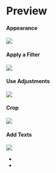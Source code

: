 <h1>Preview</h1>

<h4>Appearance</h4>
<img src="https://lh3.googleusercontent.com/Dz9pjcBosRGv9nWpCbmyzfXU9xNWC7KjJsmMv5fgATpX9p4nKbiB35EHxiiQbtl8uKxU6WWQtPiQsh0e7hU2iLgPNpEZX1A_asTD7cNPcqpEtVvu8gdGSeOPtjcsPLA8pqlWX5x__vgsNdMy8KfO5QD2pKw9d8kSv8MTniHuXQOjhVMII-Hn3QLdeO6JVRlBCzi6p3Va6CdlgCiAIq6urvgdRC-B2eK0MpWC7xwSh6VWZWlq7wgIM1b45IIWauI67usPXrGbj9Njxmh4YKenIwqxi0dOdbwl5RopAcub_HZ7dncYAsHoFhxhPH1WyFIrUGwrJQ5WjYHBpojvtBXEAsVKJdi2k-CM_CChdUPp1g0UeEewk9_Um758fGxBFrovGffMxdOpITc_2kAozU_1Al269pcTQBx4Eh18GT91W4i05XN4quV9qIs3lU05ig-qetvfLL1DVpa8y5MVstJwuaobnC2ZOmN__4cbkfREAG3U2OmU-ACJBaUDgixfyxupDVfJbL9aZjUcbS_L4xzD-dw2PWAKiPH0mZK-wg1nwe86bqgzm2vpl8_B0lYnrVjv9GwSXEpNcUnS5wOl9FvHLs1mo9gfcLKiD3sVK_ehpo9RJX1G7BktEDWFEKCaPaR1TTqU06tvPnpyc8ShtDmBM6vHoK5oglnT7ZmMGQdcoUpLZqPz1Xj3GfSe2ihc6L9HPcMQmzplSTdpJlCMXkfUfSMs=w1295-h694-no"><br>

<h4>Apply a Filter</h4>
<img src="https://photos.app.goo.gl/5nQ8SLC2NJg9Mtv9A"><br>

<h4>Use Adjustments</h4>
<img src="https://photos.app.goo.gl/NMrdxVuTkWrCH4HP7"><br>

<h4>Crop</h4>
<img src="https://photos.app.goo.gl/HA9s8WRKpuWpM5Bo7"><br>

<h4>Add Texts</h4>
<img src="https://photos.app.goo.gl/H5M9mNeY93yyDiW76"><br>
<ul><li><li></ul>
